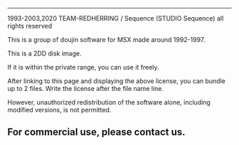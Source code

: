 ------
1993-2003,2020 TEAM-REDHERRING / Sequence (STUDIO Sequence) all rights reserved

This is a group of doujin software for MSX made around 1992-1997.

This is a 2DD disk image.

If it is within the private range, you can use it freely.

After linking to this page and displaying the above license, you can bundle up to 2 files.
Write the license after the file name line.

However, unauthorized redistribution of the software alone, including modified versions, is not permitted.

For commercial use, please contact us.
------
